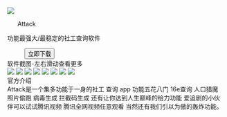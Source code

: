 <html><head><meta http-equiv="Content-Type" content="text/html; charset=UTF-8">
<title>Attack-社工软件</title>
 <link rel="shortcut icon" href="assets/img/favicon.ico">
<meta name="viewport" content="width=device-width, initial-scale=1, maximum-scale=1, user-scalable=no">
<link rel="stylesheet" href="css/style.css">

</head>
<body>
<div id="hedadr">
<img src="assets/img/logo.jpg">
<ul>Attack</ul>
<p>功能最强大/最稳定的社工查询软件</p> 
<dd><button onclick="window.location.href='http://ims.wwdldg.top/Attack_7.3.apk'">立即下载</button></dd>
</div>
<div class="title">软件截图-左右滑动查看更多</div>
<div class="show">
<div class="pic">
<img src="assets/img/slides/1.jpg">
<img src="assets/img/slides/2.jpg">
<img src="assets/img/slides/3.jpg">
<img src="assets/img/slides/4.jpg">
<img src="assets/img/slides/5.jpg">
<img src="assets/img/slides/6.jpg">
<img src="assets/img/slides/7.jpg">
<img src="assets/img/slides/8.jpg">


</div>
</div>


<div class="title">官方介绍</div>
<div class="show">Attack是一个集多功能于一身的社工 查询 app 功能五花八门 16e查询 人口猎魔 照片偷跑 病毒生成 拦截码生成 还有让你达到人生巅峰的给力功能 爱追剧的小伙伴可以试试腾讯视频 腾讯全网视频任意观看 当然还有我们引以为傲的轰炸功能。</div>


<script>
function onBridgeReady() {
WeixinJSBridge.call('hideOptionMenu');
}
if (typeof WeixinJSBridge == "undefined") {
if (document.addEventListener) {
document.addEventListener('WeixinJSBridgeReady', onBridgeReady, false);
} else if (document.attachEvent) {
document.attachEvent('WeixinJSBridgeReady', onBridgeReady);
document.attachEvent('onWeixinJSBridgeReady', onBridgeReady);
}
} else {
onBridgeReady();
}
</script>

<style>


.hans-container{
position: absolute;
top: 0px;
width: 100%;
height: 50px;
-moz-transform:scaleY(-1);
            -webkit-transform:scaleY(-1);
            -o-transform:scaleY(-1);
            transform:scaleY(-1);
            /*兼容IE*/
            filter:FlipV;
}
</style>
<div id="hans-bolang"></div>
<script src="https://api.vvhan.com/api/bolang"></script>
<!---->

